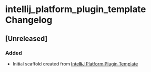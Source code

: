 <!-- Keep a Changelog guide -> https://keepachangelog.com -->

# intellij_platform_plugin_template Changelog

## [Unreleased]
### Added
- Initial scaffold created from [IntelliJ Platform Plugin Template](https://github.com/JetBrains/intellij-platform-plugin-template)
